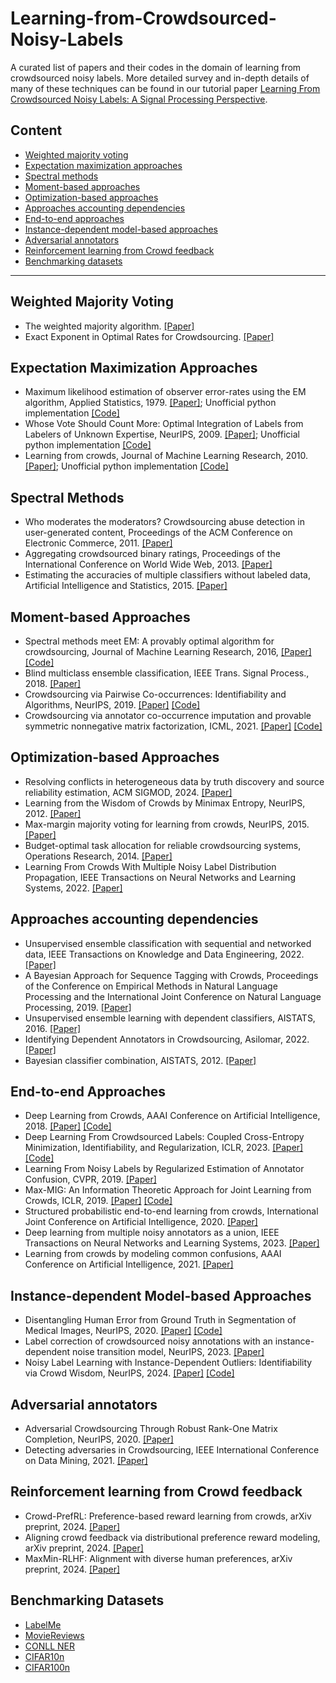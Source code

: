 # Learning-from-Crowdsourced-Noisy-Labels
A curated list of papers and their codes in the domain of learning from crowdsourced noisy labels.
More detailed survey and in-depth details of many of these techniques can be found in our tutorial paper
[Learning From Crowdsourced Noisy Labels: A Signal Processing Perspective](https://arxiv.org/abs/2407.06902).

## Content
  - [Weighted majority voting](#weighted-majority-voting)
  - [Expectation maximization approaches](#expectation-maximization-approaches)
  - [Spectral methods](#spectral-methods)
  - [Moment-based approaches](#moment-based-approaches)
  - [Optimization-based approaches](#optimization-based-approaches)
  - [Approaches accounting dependencies](#approaches-accounting-dependencies)
  - [End-to-end approaches](#end-to-end-approaches)
  - [Instance-dependent model-based approaches](#instance-dependent-model-based-approaches)
  - [Adversarial annotators](#adversarial-annotators)
  - [Reinforcement learning from Crowd feedback](#reinforcement-learning-from-crowd-feedback)
  - [Benchmarking datasets](#benchmarking-datasets)
---

## Weighted Majority Voting 
* The weighted majority algorithm. [[Paper]](https://www.sciencedirect.com/science/article/pii/S0890540184710091)
* Exact Exponent in Optimal Rates for Crowdsourcing. [[Paper]](https://proceedings.mlr.press/v48/gaoa16.pdf)

## Expectation Maximization Approaches
* Maximum likelihood estimation of observer error-rates using the EM algorithm, Applied Statistics, 1979. [[Paper]](https://rss.onlinelibrary.wiley.com/doi/abs/10.2307/2346806); Unofficial python implementation [[Code]](https://github.com/dallascard/dawid_skene)
* Whose Vote Should Count More: Optimal Integration of Labels from Labelers of Unknown Expertise, NeurIPS, 2009. [[Paper]](https://papers.nips.cc/paper_files/paper/2009/hash/f899139df5e1059396431415e770c6dd-Abstract.html); Unofficial python implementation [[Code]](https://github.com/notani/python-glad)
* Learning from crowds, Journal of Machine Learning Research, 2010. [[Paper]](https://jmlr.csail.mit.edu/papers/v11/raykar10a.html); Unofficial python implementation [[Code]](https://github.com/fmenat/PyLearningCrowds)

## Spectral Methods
* Who moderates the moderators? Crowdsourcing abuse detection in user-generated content, Proceedings of the ACM Conference on Electronic Commerce, 2011. [[Paper]](https://dl.acm.org/doi/10.1145/1993574.1993599)
* Aggregating crowdsourced binary ratings, Proceedings of the International Conference on World Wide Web, 2013. [[Paper]](https://dl.acm.org/doi/10.1145/2488388.2488414)
* Estimating the accuracies of multiple classifiers without labeled data, Artificial Intelligence and Statistics, 2015. [[Paper]](https://proceedings.mlr.press/v38/jaffe15.pdf)


## Moment-based Approaches
* Spectral methods meet EM: A provably optimal algorithm for crowdsourcing, Journal of Machine Learning Research, 2016, [[Paper]](https://jmlr.org/papers/volume17/14-511/14-511.pdf) [[Code]](https://github.com/zhangyuc/SpectralMethodsMeetEM)
* Blind multiclass ensemble classification, IEEE Trans. Signal Process., 2018. [[Paper]](https://ieeexplore.ieee.org/abstract/document/8421667) 
* Crowdsourcing via Pairwise Co-occurrences: Identifiability and Algorithms, NeurIPS, 2019. [[Paper]](https://openreview.net/pdf?id=HJl034rgIB) [[Code]](https://github.com/shahana-ibrahim/crowdsourcing)
* Crowdsourcing via annotator co-occurrence imputation and provable symmetric nonnegative matrix factorization, ICML, 2021. [[Paper]](https://proceedings.mlr.press/v139/ibrahim21a/ibrahim21a.pdf) [[Code]](https://github.com/shahana-ibrahim/crowdsourcing-via-co-occurrence-imputation)

## Optimization-based Approaches
* Resolving conflicts in heterogeneous data by truth discovery and source reliability estimation, ACM SIGMOD, 2024. [[Paper]](https://dl.acm.org/doi/10.1145/2588555.2610509)
* Learning from the Wisdom of Crowds by Minimax Entropy, NeurIPS, 2012. [[Paper]](https://papers.nips.cc/paper_files/paper/2012/hash/46489c17893dfdcf028883202cefd6d1-Abstract.html)
* Max-margin majority voting for learning from crowds, NeurIPS, 2015. [[Paper]](https://papers.nips.cc/paper_files/paper/2015/hash/d7322ed717dedf1eb4e6e52a37ea7bcd-Abstract.html)
* Budget-optimal task allocation for reliable crowdsourcing systems, Operations Research, 2014. [[Paper]](https://pubsonline.informs.org/doi/abs/10.1287/opre.2013.1235?journalCode=opre)
* Learning From Crowds With Multiple Noisy Label Distribution Propagation, IEEE Transactions on Neural Networks and Learning Systems, 2022. [[Paper]](https://ieeexplore.ieee.org/document/9444560)

## Approaches accounting dependencies
* Unsupervised ensemble classification with sequential and networked data, IEEE Transactions on Knowledge and Data Engineering, 2022. [[Paper]](https://ieeexplore.ieee.org/document/9302602)
* A Bayesian Approach for Sequence Tagging with Crowds, Proceedings of the Conference on Empirical Methods in Natural Language Processing and the International Joint Conference on Natural Language Processing, 2019. [[Paper]](https://aclanthology.org/D19-1101/)
* Unsupervised ensemble learning with dependent classifiers, AISTATS, 2016. [[Paper]](https://proceedings.mlr.press/v51/jaffe16.html)
* Identifying Dependent Annotators in Crowdsourcing, Asilomar, 2022. [[Paper]](https://ieeexplore.ieee.org/document/10052052)
* Bayesian classifier combination, AISTATS, 2012. [[Paper]](https://proceedings.mlr.press/v22/kim12.html)


## End-to-end Approaches
* Deep Learning from Crowds, AAAI Conference on Artificial Intelligence, 2018. [[Paper]](https://proceedings.neurips.cc/paper/2020/hash/f86890095c957e9b949d11d15f0d0cd5-Abstract.html) [[Code]](https://github.com/fmpr/CrowdLayer)
* Deep Learning From Crowdsourced Labels: Coupled Cross-Entropy Minimization, Identifiability, and Regularization, ICLR, 2023. [[Paper]](https://openreview.net/forum?id=_qVhsWyWB9) [[Code]](https://github.com/shahana-ibrahim/end-to-end-crowdsourcing)
* Learning From Noisy Labels by Regularized Estimation of Annotator Confusion, CVPR, 2019. [[Paper]](https://openaccess.thecvf.com/content_CVPR_2019/papers/Tanno_Learning_From_Noisy_Labels_by_Regularized_Estimation_of_Annotator_Confusion_CVPR_2019_paper.pdf)
* Max-MIG: An Information Theoretic Approach for Joint Learning from Crowds, ICLR, 2019. [[Paper]](https://openreview.net/forum?id=BJg9DoR9t7) [[Code]](https://github.com/Newbeeer/Max-MIG)
* Structured probabilistic end-to-end learning from crowds, International Joint Conference on Artificial Intelligence, 2020. [[Paper]](https://www.ijcai.org/proceedings/2020/210)
* Deep learning from multiple noisy annotators as a union, IEEE Transactions on Neural Networks and Learning Systems, 2023. [[Paper]](https://ojs.aaai.org/index.php/AAAI/article/view/16730/16537)
* Learning from crowds by modeling common confusions, AAAI Conference on Artificial Intelligence, 2021. [[Paper]](https://ieeexplore.ieee.org/document/9765651)  

## Instance-dependent Model-based Approaches
* Disentangling Human Error from Ground Truth in Segmentation of Medical Images, NeurIPS, 2020. [[Paper]](https://proceedings.neurips.cc/paper/2020/file/b5d17ed2b502da15aa727af0d51508d6-Paper.pdf) [[Code]](https://github.com/moucheng2017/Med-Noisy-Labels)
* Label correction of crowdsourced noisy annotations with an instance-dependent noise transition model, NeurIPS, 2023. [[Paper]](https://openreview.net/forum?id=nFEQNYsjQO)
* Noisy Label Learning with Instance-Dependent Outliers: Identifiability via Crowd Wisdom, NeurIPS, 2024. [[Paper]](https://openreview.net/pdf?id=HTLJptF7qM) [[Code]](https://github.com/ductri/COINNet)

## Adversarial annotators
* Adversarial Crowdsourcing Through Robust Rank-One Matrix Completion, NeurIPS, 2020. [[Paper]](https://proceedings.neurips.cc/paper/2020/hash/f86890095c957e9b949d11d15f0d0cd5-Abstract.html)
* Detecting adversaries in Crowdsourcing, IEEE International Conference on Data Mining, 2021. [[Paper]](https://ieeexplore.ieee.org/document/9678998/)

## Reinforcement learning from Crowd feedback
* Crowd-PrefRL: Preference-based reward learning from crowds, arXiv preprint, 2024. [[Paper]](https://arxiv.org/abs/2401.10941)
* Aligning crowd feedback via distributional preference reward modeling, arXiv preprint, 2024. [[Paper]](https://arxiv.org/abs/2402.09764)
* MaxMin-RLHF: Alignment with diverse human preferences, arXiv preprint, 2024. [[Paper]](https://arxiv.org/abs/2402.08925)

## Benchmarking Datasets
* [LabelMe](http://fprodrigues.com//deep_LabelMe.tar.gz)
* [MovieReviews](http://fprodrigues.com//deep_MovieReviews.tar.gz)
* [CONLL NER](http://fprodrigues.com//deep_ner-mturk.tar.gz)
* [CIFAR10n](http://noisylabels.com/)
* [CIFAR100n](http://noisylabels.com/)
